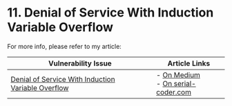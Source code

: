 # 11. Denial of Service With Induction Variable Overflow

For more info, please refer to my article:

| Vulnerability Issue | Article Links |
| --- | --- |
| [Denial of Service With Induction Variable Overflow]() | - [On Medium](https://medium.com/valixconsulting/solidity-security-by-example-11-denial-of-service-with-induction-variable-overflow-9991299ac8e4)<br /> - [On serial-coder.com](https://www.serial-coder.com/post/solidity-smart-contract-security-by-example-11-denial-of-service-with-induction-variable-overflow/) |